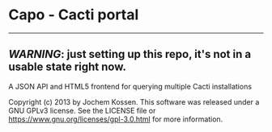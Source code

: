Capo - Cacti portal
===================

---
*WARNING*: just setting up this repo, it's not in a usable state right now.
---

A JSON API and HTML5 frontend for querying multiple Cacti installations

Copyright (c) 2013 by Jochem Kossen. This software was released under a GNU
GPLv3 license. See the LICENSE file or
https://www.gnu.org/licenses/gpl-3.0.html for more information.
